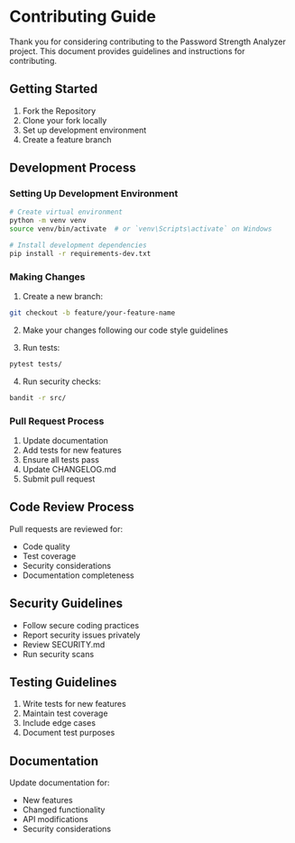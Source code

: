 # Contributing Guide

Thank you for considering contributing to the Password Strength Analyzer project. This document provides guidelines and instructions for contributing.

## Getting Started

1. Fork the Repository
2. Clone your fork locally
3. Set up development environment
4. Create a feature branch

## Development Process

### Setting Up Development Environment

```bash
# Create virtual environment
python -m venv venv
source venv/bin/activate  # or `venv\Scripts\activate` on Windows

# Install development dependencies
pip install -r requirements-dev.txt
```

### Making Changes

1. Create a new branch:
```bash
git checkout -b feature/your-feature-name
```

2. Make your changes following our code style guidelines

3. Run tests:
```bash
pytest tests/
```

4. Run security checks:
```bash
bandit -r src/
```

### Pull Request Process

1. Update documentation
2. Add tests for new features
3. Ensure all tests pass
4. Update CHANGELOG.md
5. Submit pull request

## Code Review Process

Pull requests are reviewed for:
- Code quality
- Test coverage
- Security considerations
- Documentation completeness

## Security Guidelines

- Follow secure coding practices
- Report security issues privately
- Review SECURITY.md
- Run security scans

## Testing Guidelines

1. Write tests for new features
2. Maintain test coverage
3. Include edge cases
4. Document test purposes

## Documentation

Update documentation for:
- New features
- Changed functionality
- API modifications
- Security considerations